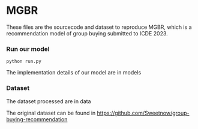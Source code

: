 # MGBR
These files are the sourcecode and dataset to reproduce MGBR, which is a recommendation model of group buying submitted to ICDE 2023.
### Run our model

    python run.py

The implementation details of our model are in models

### Dataset

The dataset processed are in data 

The original dataset can be found in  https://github.com/Sweetnow/group-buying-recommendation
